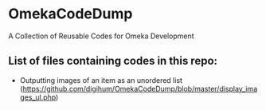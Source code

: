 # OmekaCodeDump
A Collection of Reusable Codes for Omeka Development

## List of files containing codes in this repo:
* Outputting images of an item as an unordered list (https://github.com/digihum/OmekaCodeDump/blob/master/display_images_ul.php)